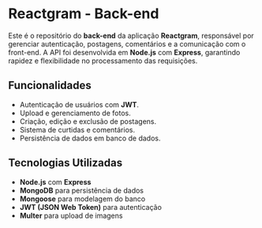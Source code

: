 # Reactgram - Back-end

Este é o repositório do **back-end** da aplicação **Reactgram**, responsável por gerenciar autenticação, postagens, comentários e a comunicação com o front-end.
A API foi desenvolvida em **Node.js** com **Express**, garantindo rapidez e flexibilidade no processamento das requisições.

## Funcionalidades

- Autenticação de usuários com **JWT**.
- Upload e gerenciamento de fotos.
- Criação, edição e exclusão de postagens.
- Sistema de curtidas e comentários.
- Persistência de dados em banco de dados.

## Tecnologias Utilizadas

- **Node.js** com **Express**
- **MongoDB** para persistência de dados
- **Mongoose** para modelagem do banco
- **JWT (JSON Web Token)** para autenticação
- **Multer** para upload de imagens
